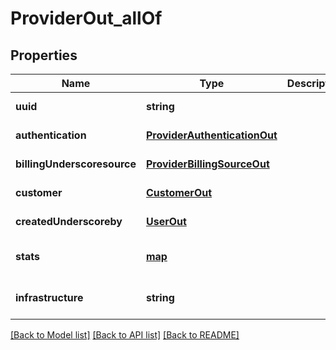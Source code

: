 # ProviderOut_allOf

## Properties
Name | Type | Description | Notes
------------ | ------------- | ------------- | -------------
**uuid** | **string** |  | [default to null]
**authentication** | [**ProviderAuthenticationOut**](ProviderAuthenticationOut.md) |  | [default to null]
**billingUnderscoresource** | [**ProviderBillingSourceOut**](ProviderBillingSourceOut.md) |  | [default to null]
**customer** | [**CustomerOut**](CustomerOut.md) |  | [default to null]
**createdUnderscoreby** | [**UserOut**](UserOut.md) |  | [default to null]
**stats** | [**map**](.md) |  | [optional] [default to null]
**infrastructure** | **string** |  | [optional] [default to null]

[[Back to Model list]](../README.md#documentation-for-models) [[Back to API list]](../README.md#documentation-for-api-endpoints) [[Back to README]](../README.md)


